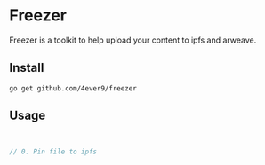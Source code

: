 # Freezer

Freezer is a toolkit to help upload your content to ipfs and arweave.

## Install

```shell
go get github.com/4ever9/freezer
```

## Usage

```go


// 0. Pin file to ipfs

```

